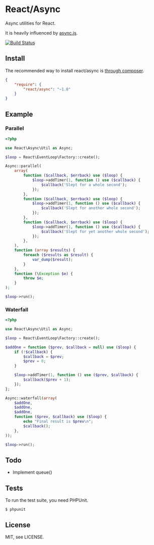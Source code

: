# React/Async

Async utilities for React.

It is heavily influenced by [async.js](https://github.com/caolan/async).

[![Build Status](https://secure.travis-ci.org/reactphp/async.png?branch=master)](http://travis-ci.org/reactphp/async)

## Install

The recommended way to install react/async is [through composer](http://getcomposer.org).

```JSON
{
    "require": {
        "react/async": "~1.0"
    }
}
```

## Example

### Parallel

```php
<?php

use React\Async\Util as Async;

$loop = React\EventLoop\Factory::create();

Async::parallel(
    array(
        function ($callback, $errback) use ($loop) {
            $loop->addTimer(1, function () use ($callback) {
                $callback('Slept for a whole second');
            });
        },
        function ($callback, $errback) use ($loop) {
            $loop->addTimer(1, function () use ($callback) {
                $callback('Slept for another whole second');
            });
        },
        function ($callback, $errback) use ($loop) {
            $loop->addTimer(1, function () use ($callback) {
                $callback('Slept for yet another whole second');
            });
        },
    ),
    function (array $results) {
        foreach ($results as $result) {
            var_dump($result);
        }
    },
    function (\Exception $e) {
        throw $e;
    }
);

$loop->run();
```

### Waterfall

```php
<?php

use React\Async\Util as Async;

$loop = React\EventLoop\Factory::create();

$addOne = function ($prev, $callback = null) use ($loop) {
    if (!$callback) {
        $callback = $prev;
        $prev = 0;
    }

    $loop->addTimer(1, function () use ($prev, $callback) {
        $callback($prev + 1);
    });
};

Async::waterfall(array(
    $addOne,
    $addOne,
    $addOne,
    function ($prev, $callback) use ($loop) {
        echo "Final result is $prev\n";
        $callback();
    },
));

$loop->run();
```

## Todo

 * Implement queue()

## Tests

To run the test suite, you need PHPUnit.

    $ phpunit

## License

MIT, see LICENSE.

